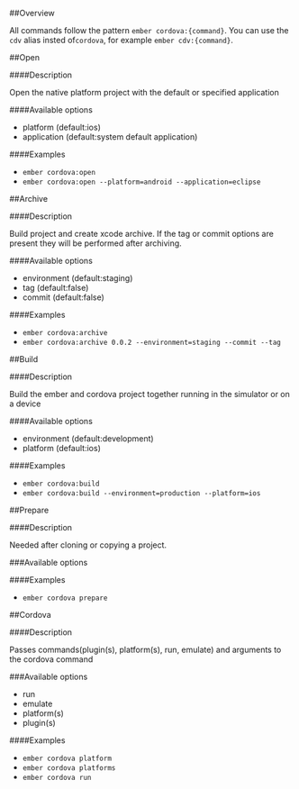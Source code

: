 ##Overview

All commands follow the pattern `ember cordova:{command}`. You can use the `cdv` alias
insted of`cordova`, for example `ember cdv:{command}`.

##Open

####Description

Open the native platform project with the default or specified application

####Available options
+ platform (default:ios)
+ application (default:system default application)

####Examples
+ `ember cordova:open`
+ `ember cordova:open --platform=android --application=eclipse`


##Archive

####Description

Build project and create xcode archive. If the tag or commit options are present
they will be performed after archiving.

####Available options
+ environment (default:staging)
+ tag (default:false)
+ commit (default:false)

####Examples
+ `ember cordova:archive`
+ `ember cordova:archive 0.0.2 --environment=staging --commit --tag `

##Build

####Description

Build the ember and cordova project together running in the simulator or on a device

####Available options
+ environment (default:development)
+ platform (default:ios)

####Examples
+ `ember cordova:build`
+ `ember cordova:build --environment=production --platform=ios`

##Prepare

####Description

Needed after cloning or copying a project.

###Available options

####Examples
+ `ember cordova prepare`

##Cordova

####Description

Passes commands(plugin(s), platform(s), run, emulate) and arguments to the cordova command

###Available options
  + run
  + emulate
  + platform(s)
  + plugin(s)

####Examples
+ `ember cordova platform`
+ `ember cordova platforms`
+ `ember cordova run`
